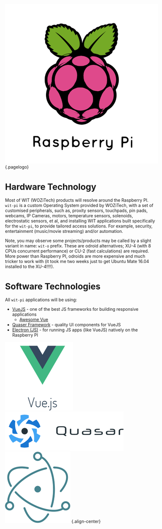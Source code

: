 ![Raspberry Pi 3 D Logo](/uploads/logos/raspberry-pi-3-d-logo.png "Raspberry Pi 3 D Logo"){.pagelogo}
<!-- TITLE: wit-pi -->
<!-- SUBTITLE: The WIT trailblazer -->

# Hardware Technology
Most of WIT (WOZiTech) products will resolve around the Raspberry PI. `wit-pi` is a custom Operating System provided by WOZiTech, with a set of customised peripherals, such as, proxity sensors, touchpads, pin pads, webcams, IP Cameras, motors, temperature sensors, solenoids, electrostatic sensors, et al, and installing WIT applications built specifically for the `wit-pi`, to provide tailored access solutions. For example, security, entertainment (music/movie streaming) and/or automation.

Note, you may observe some projects/products may be called by a slight variant in name: `wit-o` prefix. These are odroid alternatives; XU-4 (with 8 CPUs concurrent performance) or CU-2 (fast calculations) are required. More power than Raspberry PI, odroids are more expensive and much tricker to work with (it took me two weeks just to get Ubuntu Mate 16.04 installed to the XU-4!!!!).

# Software Technologies
All `wit-pi` applications will be using:
* [VueJS](https://vuejs.org/) - one of the best JS frameworks for building responsive applications
	* [Awesome Vue](https://github.com/vuejs/awesome-vue)
* [Quaser Framework](http://quasar-framework.org/) - quality UI components for VueJS
* [Electron (JS)](https://electronjs.org/) - for running JS apps (like VueJS) natively on the Raspberry PI

![Vuejs Logo](/uploads/logos/vuejs-logo.png "Vuejs Logo") ![Quasar Logo](/uploads/logos/quasar-logo.png "Quasar Logo") ![Electron Logo](/uploads/logos/electron-logo.png "Electron Logo") {.align-center}
